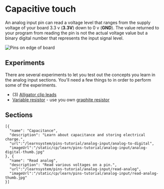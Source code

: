 # Capacitive touch

An analog input pin can read a voltage level that ranges from the supply voltage of your board 3.3 v (**3.3V**) down to 0 v (**GND**). The value returned to your program from reading the pin is not the actual voltage value but a binary digital number that represents the input signal level.

![Pins on edge of board](/static/cp/learn/pins-tutorial/analog-input/analog-input-header.jpg)

## Experiments

There are several experiments to let you test out the concepts you learn in the analog input sections. You'll need a few things to in order to perform some of the experiments. 

* (3) [Alligator clip leads](https://www.adafruit.com/product/1008)
* [Variable resistor](https://www.adafruit.com/product/562) - use you own [graphite resistor](/learnsystem/pins-tutorial/devices/make-a-resistor)

## Sections

```codecard
[{
  "name": "Capacitance",
  "description": "Learn about capacitance and storing electrical charge.",
  "url":"/learnsystem/pins-tutorial/analog-input/analog-to-digital",
  "imageUrl":"/static/cp/learn/pins-tutorial/analog-input/analog-digital-thumb.jpg"
}, {
  "name": "Read analog",
  "description": "Read various voltages on a pin.",
  "url":"/learnsystem/pins-tutorial/analog-input/read-analog",
  "imageUrl":"/static/cp/learn/pins-tutorial/analog-input/read-analog-thumb.jpg"
}]
```
